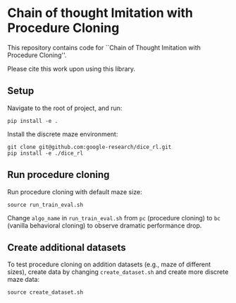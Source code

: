 # Chain of thought Imitation with Procedure Cloning

This repository contains code for ``Chain of Thought Imitation with Procedure Cloning''.

Please cite this work upon using this library.

## Setup

Navigate to the root of project, and run:

    pip install -e .

Install the discrete maze environment:

    git clone git@github.com:google-research/dice_rl.git
    pip install -e ./dice_rl

## Run procedure cloning

Run procedure cloning with default maze size:

    source run_train_eval.sh

Change `algo_name` in `run_train_eval.sh` from `pc` (procedure cloning) to `bc` (vanilla behavioral cloning) to observe dramatic performance drop.

## Create additional datasets
To test procedure cloning on addition datasets (e.g., maze of different sizes), create data by changing `create_dataset.sh` and create more discrete maze data:

    source create_dataset.sh
